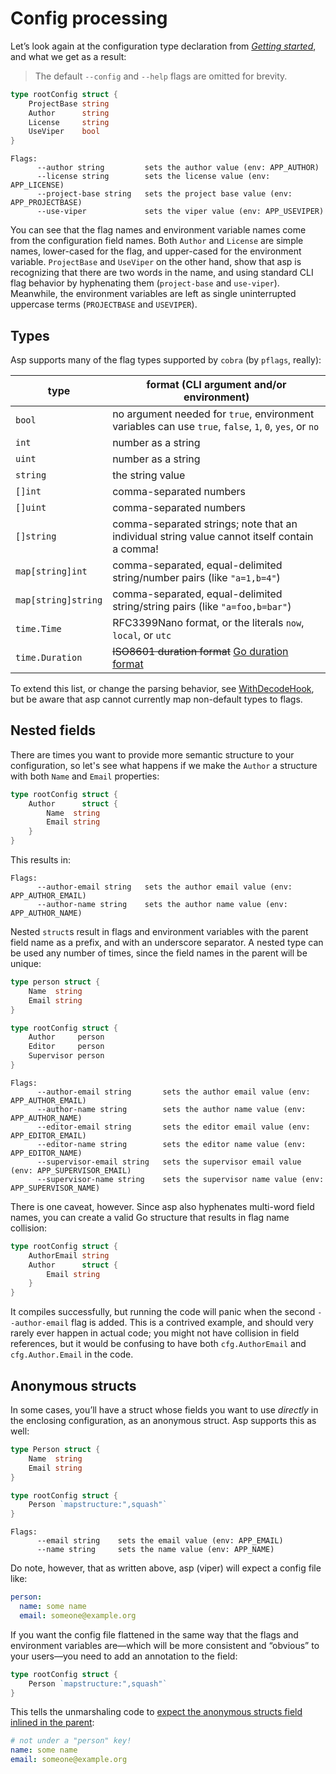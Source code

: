 # Config processing

Let’s look again at the configuration type declaration from [_Getting started_](01-getting-started.md), and what we get as a result:

> The default `--config` and `--help` flags are omitted for brevity.

```go
type rootConfig struct {
    ProjectBase string
    Author      string
    License     string
    UseViper    bool
}
```

```
Flags:
      --author string         sets the author value (env: APP_AUTHOR)
      --license string        sets the license value (env: APP_LICENSE)
      --project-base string   sets the project base value (env: APP_PROJECTBASE)
      --use-viper             sets the viper value (env: APP_USEVIPER)
```

You can see that the flag names and environment variable names come from the configuration field names. Both `Author` and `License` are simple names, lower-cased for the flag, and upper-cased for the environment variable. `ProjectBase` and `UseViper` on the other hand, show that asp is recognizing that there are two words in the name, and using standard CLI flag behavior by hyphenating them (`project-base` and `use-viper`). Meanwhile, the environment variables are left as single uninterrupted uppercase terms (`PROJECTBASE` and `USEVIPER`).

## Types

Asp supports many of the flag types supported by `cobra` (by `pflags`, really):

| type                | format (CLI argument and/or environment)                                                               |
| ------------------- | ------------------------------------------------------------------------------------------------------ |
| `bool`              | no argument needed for `true`, environment variables can use `true`, `false`, `1`, `0`, `yes`, or `no` |
| `int`               | number as a string                                                                                     |
| `uint`              | number as a string                                                                                     |
| `string`            | the string value                                                                                       |
| `[]int`             | comma-separated numbers                                                                                |
| `[]uint`            | comma-separated numbers                                                                                |
| `[]string`          | comma-separated strings; note that an individual string value cannot itself contain a comma!           |
| `map[string]int`    | comma-separated, equal-delimited string/number pairs (like `"a=1,b=4"`)                                |
| `map[string]string` | comma-separated, equal-delimited string/string pairs (like `"a=foo,b=bar"`)                            |
| `time.Time`         | RFC3399Nano format, or the literals `now`, `local`, or `utc`                                           |
| `time.Duration`     | ~~ISO8601 duration format~~ [Go duration format](https://pkg.go.dev/time#ParseDuration)                |

To extend this list, or change the parsing behavior, see [WithDecodeHook](04-options.md#withdecodehook), but be aware that asp cannot currently map non-default types to flags.

## Nested fields

There are times you want to provide more semantic structure to your configuration, so let's see what happens if we make the `Author` a structure with both `Name` and `Email` properties:

```go
type rootConfig struct {
    Author      struct {
        Name  string
        Email string
    }
}
```

This results in:

```
Flags:
      --author-email string   sets the author email value (env: APP_AUTHOR_EMAIL)
      --author-name string    sets the author name value (env: APP_AUTHOR_NAME)
```

Nested `struct`s result in flags and environment variables with the parent field name as a prefix, and with an underscore separator. A nested type can be used any number of times, since the field names in the parent will be unique:

```go
type person struct {
    Name  string
    Email string
}

type rootConfig struct {
    Author     person
    Editor     person
    Supervisor person
}
```

```
Flags:
      --author-email string       sets the author email value (env: APP_AUTHOR_EMAIL)
      --author-name string        sets the author name value (env: APP_AUTHOR_NAME)
      --editor-email string       sets the editor email value (env: APP_EDITOR_EMAIL)
      --editor-name string        sets the editor name value (env: APP_EDITOR_NAME)
      --supervisor-email string   sets the supervisor email value (env: APP_SUPERVISOR_EMAIL)
      --supervisor-name string    sets the supervisor name value (env: APP_SUPERVISOR_NAME)
```

There is one caveat, however. Since asp also hyphenates multi-word field names, you can create a valid Go structure that results in flag name collision:

```go
type rootConfig struct {
    AuthorEmail string
    Author      struct {
        Email string
    }
}
```

It compiles successfully, but running the code will panic when the second `--author-email` flag is added. This is a contrived example, and should very rarely ever happen in actual code; you might not have collision in field references, but it would be confusing to have both `cfg.AuthorEmail` and `cfg.Author.Email` in the code.

## Anonymous structs

In some cases, you’ll have a struct whose fields you want to use _directly_ in the enclosing configuration, as an anonymous struct. Asp supports this as well:

```go
type Person struct {
    Name  string
    Email string
}

type rootConfig struct {
    Person `mapstructure:",squash"`
}
```

```
Flags:
      --email string    sets the email value (env: APP_EMAIL)
      --name string     sets the name value (env: APP_NAME)
```

Do note, however, that as written above, asp (viper) will expect a config file like:

```yaml
person:
  name: some name
  email: someone@example.org
```

If you want the config file flattened in the same way that the flags and environment variables are—which will be more consistent and “obvious” to your users—you need to add an annotation to the field:

```go
type rootConfig struct {
    Person `mapstructure:",squash"`
}
```

This tells the unmarshaling code to [expect the anonymous structs field inlined in the parent](https://pkg.go.dev/github.com/go-viper/mapstructure/v2#hdr-Embedded_Structs_and_Squashing):

```yaml
# not under a "person" key!
name: some name
email: someone@example.org
```
